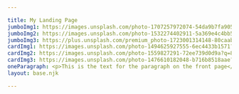 ```yaml
---

title: My Landing Page
jumboImg1: https://images.unsplash.com/photo-1707257972074-54da9b7fa905?q=80&w=2940&auto=format&fit=crop&ixlib=rb-4.0.3&ixid=M3wxMjA3fDB8MHxwaG90by1wYWdlfHx8fGVufDB8fHx8fA%3D%3D
jumboImg2: https://images.unsplash.com/photo-1532274402911-5a369e4c4bb5?q=80&w=2940&auto=format&fit=crop&ixlib=rb-4.0.3&ixid=M3wxMjA3fDB8MHxwaG90by1wYWdlfHx8fGVufDB8fHx8fA%3D%3D
jumboImg3: https://plus.unsplash.com/premium_photo-1723001314148-80caabdb3ab0?q=80&w=3125&auto=format&fit=crop&ixlib=rb-4.0.3&ixid=M3wxMjA3fDB8MHxwaG90by1wYWdlfHx8fGVufDB8fHx8fA%3D%3D
cardImg1: https://images.unsplash.com/photo-1494625927555-6ec4433b1571?q=80&w=2948&auto=format&fit=crop&ixlib=rb-4.0.3&ixid=M3wxMjA3fDB8MHxwaG90by1wYWdlfHx8fGVufDB8fHx8fA%3D%3D
cardImg2: https://images.unsplash.com/photo-1559827291-72ee739d0d9a?q=80&w=2874&auto=format&fit=crop&ixlib=rb-4.0.3&ixid=M3wxMjA3fDB8MHxwaG90by1wYWdlfHx8fGVufDB8fHx8fA%3D%3D
cardImg3: https://images.unsplash.com/photo-1476610182048-b716b8518aae?q=80&w=3059&auto=format&fit=crop&ixlib=rb-4.0.3&ixid=M3wxMjA3fDB8MHxwaG90by1wYWdlfHx8fGVufDB8fHx8fA%3D%3D
oneParagraph: <p>This is the text for the paragraph on the front page</p><p>Bacon ipsum dolor amet turducken burgdoggen ribeye, landjaeger pork tongue porchetta short loin kevin chicken ground round pork loin pork chop. Shankle swine porchetta rump beef kevin sausage jerky. Tail shankle burgdoggen, filet mignon beef ball tip t-bone cupim andouille turkey. Boudin hamburger ham spare ribs.</p>
layout: base.njk

---
```


